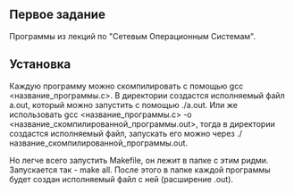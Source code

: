 ## Первое задание
Программы из лекций по "Сетевым Операционным Системам".

## Установка
Каждую программу можно скомпилировать с помощью gcc <название_программы.c>. В директории создастся исполняемый файл a.out, который можно запустить с помощью ./a.out.
Или же использовать gcc <название_программы.c> -o <название_скомпилированной_программы.out>, тогда в директории создастся исполняемый файл, запускать его можно через ./название_скомпилированной_программы.out.

Но легче всего запустить Makefile, он лежит в папке с этим ридми. Запускается так - make all.
После этого в папке каждой программы будет создан исполняемый файл с ней (расширение .out).
